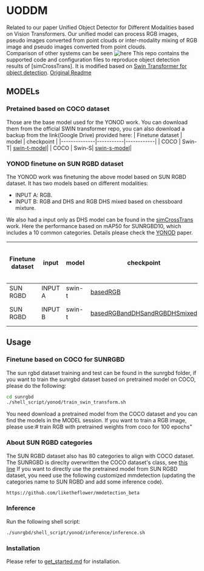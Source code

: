 # UODDM #  
Related to our paper Unified Object Detector for Different Modalities based on Vision Transformers.
Our unified model can process RGB images, pseudo images converted from point clouds or inter-modality mixing of RGB image and pseudo images converted from point clouds.   
Comparison of other systems can be seen ![here](./main-yonod-006223_1-2.png)
This repo contains the supported code and configuration files to reproduce object detection results of [simCrossTrans]. It is modified based on [Swin Transformer for object detection](https://github.com/SwinTransformer/Swin-Transformer-Object-Detection). [Original Readme](./README_original.md)


## MODELs ## 
### Pretained based on COCO dataset ###

Those are the base model used for the YONOD work. You can download them from the official SWIN transformer repo, you can also download a backup from the link(Google Drive) provided here:
| Finetune dataset | model         | checkpoint   | 
|--------------|-----------|------------|
| COCO | Swin-T| [swin-t-model](https://drive.google.com/file/d/1kJ_4Bc2qh7mZdG3E_QhtqMNiOZb-Dj-l/view?usp=sharing)|
| COCO | Swin-S| [swin-s-model](https://drive.google.com/file/d/1tggozECuNp8_Jcj3fKKKq_npQy78EH2X/view?usp=sharing)|

### YONOD finetune on SUN RGBD dataset ###
The YONOD work was finetuning the above model based on SUN RGBD dataset. It has two models based on different modalities:
- INPUT A: RGB.
- INPUT B: RGB and DHS and RGB DHS mixed based on chessboard mixture.    

We also had a input only as DHS model can be found in the [simCrossTrans](https://arxiv.org/abs/2203.10456) work. Here the performance based on mAP50 for SUNRGBD10, which includes a 10 common categories. Details please check the [YONOD](https://arxiv.org/pdf/2207.01071.pdf) paper.

| Finetune dataset |input| model         | checkpoint   | configure file| performance on RGB validation | performance on DHS validation |performance when both RGB and DHS are available|log| 
|--------------|-----------|------------|--------|-------|---------|--------|-----|------| 
|SUN RGBD | INPUT A| swin-t|[basedRGB](https://drive.google.com/file/d/1cfIxRG4vumIAX3T1cem79gqUZcp1o1-n/view?usp=sharing)|[cfg](https://github.com/liketheflower/YONOD/blob/master/work_dirs/mask_rcnn_swin-t-p4-w7_fpn_ms-crop-3x_coco_RGB_load_from/mask_rcnn_swin-t-p4-w7_fpn_ms-crop-3x_coco_RGB_load_from.py)|53.9|N/A|N/A|[log](https://raw.githubusercontent.com/liketheflower/YONOD/update_readme/work_dirs/mask_rcnn_swin-t-p4-w7_fpn_ms-crop-3x_coco_RGB_load_from/20220211_002440.log)|
|SUN RGBD | INPUT B| swin-t|[basedRGBandDHSandRGBDHSmixed](https://drive.google.com/file/d/1cfIxRG4vumIAX3T1cem79gqUZcp1o1-n/view?usp=sharing)|[cfg](https://github.com/liketheflower/YONOD/blob/master/work_dirs/mask_rcnn_swin-t-p4-w7_fpn_ms-crop-3x_sunrgbd_rgb_dhs_mixed_with_chess1/mask_rcnn_swin-t-p4-w7_fpn_ms-crop-3x_sunrgbd_rgb_dhs_mixed_with_chess1.py)|54.2|55.8|58.1|[test_on_RGB](https://github.com/liketheflower/YONOD/blob/master/test_logs_unshow/rgb_dhs_mixed_with_chess1_on_rgb_on_val_chess1/test_swin_rgb_dhs_mixed_with_chess1_yonod_on_rgb_epoch_99.log) [test on RGB DHS mixed](https://raw.githubusercontent.com/liketheflower/YONOD/master/work_dirs/mask_rcnn_swin-t-p4-w7_fpn_ms-crop-3x_sunrgbd_rgb_dhs_mixed_with_chess1/20220510_174307.log)|

## Usage ##
### Finetune based on COCO for SUNRGBD ### 
The sun rgbd dataset training and test can be found in the sunrgbd folder, if you want to train the sunrgbd dataset based on pretrained model on COCO, please do the following:
```bash
cd sunrgbd
./shell_script/yonod/train_swin_transform.sh
```
You need download a pretrained model from the COCO dataset and you can find the models in the MODEL session.
If you want to train a RGB image, please use:# train RGB with pretrained weights from coco for 100 epochs"

### About SUN RGBD categories ###
The SUN RGBD dataset also has 80 categories to align with COCO dataset. The SUNRGBD is direclty overwritten the COCO dataset's class, see [this line](https://github.com/liketheflower/mmdetection_beta/blob/44936c7df0982fbd3cf60cf60f6ad001d56d7019/mmdet/datasets/coco.py#L37)
If you want to directly use the pretrained model from SUN RGBD dataset, you need use the following customized mmdetection (updating the categories name to SUN RGBD and add some inference code). 
```bash
https://github.com/liketheflower/mmdetection_beta
```

### Inference ###
Run the following shell script:
```bash
./sunrgbd/shell_script/yonod/inference/inference.sh
```
### Installation ##
Please refer to [get_started.md](https://github.com/open-mmlab/mmdetection/blob/master/docs/en/get_started.md) for installation.

